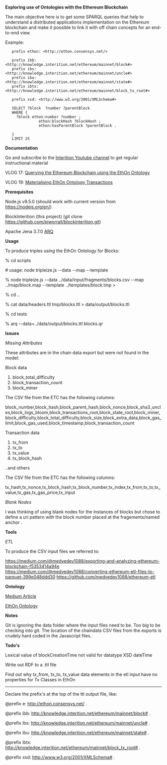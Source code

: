**Exploring use of Ontologies with the Ethereum Blockchain**

The main objective here is to get some SPARQL queries that help to understand a distributed applications implementation on the Ethereum blockchain and make it possible to link it with off chain concepts for an end-to-end view.

Example:

```
   prefix ethon: <http://ethon.consensys.net/>
   
   prefix ibb: <http://knowledge.interition.net/ethereum/mainnet/block#>
   prefix ibs: <http://knowledge.interition.net/ethereum/mainnet/uncle#>
   prefix ibu: <http://knowledge.interition.net/ethereum/mainnet/state#>
   prefix ibtx: <http://knowledge.interition.net/ethereum/mainnet/block_tx_root#>
   
   prefix xsd: <http://www.w3.org/2001/XMLSchema#>
   
   SELECT ?block  ?number ?parentBlock
   WHERE {
     ?block ethon:number ?number ;
               ethon:blockHash ?blockHash ;
               ethon:hasParentBlock ?parentBlock .
   
   }
   LIMIT 25
   ```


**Documentation**

Go and subscribe to the [Interition Youtube channel](https://www.youtube.com/user/interition?sub_confirmation=1) to get regular instructional material

VLOG 17: [Querying the Ethereum Blockchain using the EthOn Ontology](https://youtu.be/ETcEs_affho?sub_confirmation=1)

VLOG 19: [Materialising EthOn Ontology Transactions](https://youtu.be/uoxftj0k2Mw?sub_confirmation=1)


**Prerequisites**


Node.js v9.5.0 (should work with current version from https://nodejs.org/en/)

BlockInterition (this project) (git clone https://github.com/pjworrall/blockinterition.git) 

Apache Jena 3.7.0 [ARQ](https://jena.apache.org/)


**Usage**

To produce triples using the EthOn Ontology for Blocks:

% cd scripts

\# usage: node tripleize.js --data <input-file>  --map <mapping-file> --template <template-file>

% node tripleize.js --data ../data/input/fragments/blocks.csv --map ../map/block.map --template ../templates/block.tmp > 


% cd ..

% cat  data/headers.ttl tmp/blocks.ttl > data/output/blocks.ttl

% cd tests

% arq --data=../data/output/blocks.ttl blocks.qr


**Issues**

_Missing Attributes_

These attributes are in the chain data export but were not found in the model:


Block data

1. block_total_difficulty 
2. block_transaction_count
3. block_miner

The CSV file from the ETC has the following columns:

block_number,block_hash,block_parent_hash,block_nonce,block_sha3_uncles,block_logs_bloom,block_transactions_root,block_state_root,block_miner,block_difficulty,block_total_difficulty,block_size,block_extra_data,block_gas_limit,block_gas_used,block_timestamp,block_transaction_count

Transaction data

1. tx_from
2. tx_to
3. tx_value
4. tx_block_hash

..and others

The CSV file from the ETC has the following columns:

tx_hash,tx_nonce,tx_block_hash,tx_block_number,tx_index,tx_from,tx_to,tx_value,tx_gas,tx_gas_price,tx_input

_Blank Nodes_

I was thinking of using blank nodes for the instances of blocks but chose to define a uri pattern with
the block number placed at the fragements/named anchor .

**Tools**

_ETL_

To produce the CSV input files we referred to:

https://medium.com/@medvedev1088/exporting-and-analyzing-ethereum-blockchain-f5353414a94e
https://medium.com/@medvedev1088/converting-ethereum-etl-files-to-parquet-399e048ddd30
https://github.com/medvedev1088/ethereum-etl

**Ontology**

[Medium Article](https://media.consensys.net/ethon-introducing-semantic-ethereum-15f1f0696986)

[EthOn Ontology](https://github.com/ConsenSys/EthOn)

**Notes**

Git is ignoring the data folder where the input files need to be. Too big to be checking into git.
The location of the chaindata CSV files from the exports is crudely hard coded in the Javascript files.

**Todo's**

Lexical value of blockCreationTime not valid for datatype XSD dateTime

Write out RDF to a .ttl file

Find out why tx_from, tx_to, tx_value data elements in the etl input have no properties for Tx Classes in EthOn

---

Declare the prefix's at the top of the ttl output file, like:


@prefix e: <http://ethon.consensys.net/> .

@prefix ibb: <http://knowledge.interition.net/ethereum/mainnet/block#> .

@prefix ibs: <http://knowledge.interition.net/ethereum/mainnet/uncle#> .

@prefix ibu: <http://knowledge.interition.net/ethereum/mainnet/state#> .

@prefix ibtx: <http://knowledge.interition.net/ethereum/mainnet/block_tx_root#> .

@prefix xsd: <http://www.w3.org/2001/XMLSchema#> .

